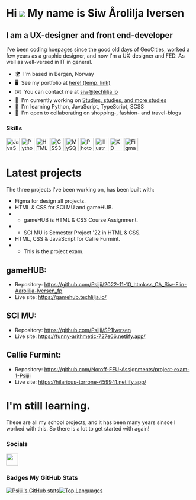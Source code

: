 Hi ![](https://user-images.githubusercontent.com/18350557/176309783-0785949b-9127-417c-8b55-ab5a4333674e.gif)
My name is Siw Årolilja Iversen
============================================================================================================================================

I am a UX-designer and front end-developer
------------------------------------------

I've been coding hoepages since the good old days of GeoCities, worked a few years as a graphic designer, and now I'm a UX-designer and FED. As well as well-versed in IT in general.

*   🌍  I'm based in Bergen, Norway
*   🖥️  See my portfolio at [here! (temp. link)](http://hilarious-cat-d77aac.netlify.app/)
*   ✉️  You can contact me at [siw@techlilja.io](mailto:siw@techlilja.io)
*   🚀  I'm currently working on [Studies, studies, and more studies](http://uib.no)
*   🧠  I'm learning Python, JavaScript, TypeScript, SCSS
*   🤝  I'm open to collaborating on shopping-, fashion- and travel-blogs

### Skills 
<p align="left">
<a href="https://developer.mozilla.org/en-US/docs/Web/JavaScript" target="_blank" rel="noreferrer"><img src="https://raw.githubusercontent.com/danielcranney/readme-generator/main/public/icons/skills/javascript-colored.svg" width="36" height="36" alt="JavaScript" /></a>
<a href="https://www.python.org/" target="_blank" rel="noreferrer"><img src="https://raw.githubusercontent.com/danielcranney/readme-generator/main/public/icons/skills/python-colored.svg" width="36" height="36" alt="Python" /></a>
<a href="https://developer.mozilla.org/en-US/docs/Glossary/HTML5" target="_blank" rel="noreferrer"><img src="https://raw.githubusercontent.com/danielcranney/readme-generator/main/public/icons/skills/html5-colored.svg" width="36" height="36" alt="HTML5" /></a>
<a href="https://www.w3.org/TR/CSS/#css" target="_blank" rel="noreferrer"><img src="https://raw.githubusercontent.com/danielcranney/readme-generator/main/public/icons/skills/css3-colored.svg" width="36" height="36" alt="CSS3" /></a>
<a href="https://www.mysql.com/" target="_blank" rel="noreferrer"><img src="https://raw.githubusercontent.com/danielcranney/readme-generator/main/public/icons/skills/mysql-colored.svg" width="36" height="36" alt="MySQL" /></a>
<a href="https://www.adobe.com/uk/products/photoshop.html" target="_blank" rel="noreferrer"><img src="https://raw.githubusercontent.com/danielcranney/readme-generator/main/public/icons/skills/photoshop-colored.svg" width="36" height="36" alt="Photoshop" /></a>
<a href="adobe.com/uk/products/illustrator.html" target="_blank" rel="noreferrer"><img src="https://raw.githubusercontent.com/danielcranney/readme-generator/main/public/icons/skills/illustrator-colored.svg" width="36" height="36" alt="Illustrator" /></a>
<a href="https://www.adobe.com/uk/products/xd.html" target="_blank" rel="noreferrer"><img src="https://raw.githubusercontent.com/danielcranney/readme-generator/main/public/icons/skills/xd-colored.svg" width="36" height="36" alt="XD" /></a>
<a href="https://www.figma.com/" target="_blank" rel="noreferrer"><img src="https://raw.githubusercontent.com/danielcranney/readme-generator/main/public/icons/skills/figma-colored.svg" width="36" height="36" alt="Figma" /></a>
</p>

# Latest projects

The three projects I've been working on, has been built with:
* Figma for design all projects.
* HTML & CSS for SCI MU and gameHUB.
* * gameHUB is HTML & CSS Course Assignment.
* * SCI MU is Semester Project '22 in HTML & CSS.
* HTML, CSS & JavaScript for Callie Furmint.
* * This is the project exam.

## gameHUB:
* Repository: https://github.com/Psijii/2022-11-10_htmlcss_CA_Siw-Elin-Aarolilja-Iversen_fp
* Live site: https://gamehub.techlilja.io/

## SCI MU:
* Repository: https://github.com/Psijii/SP1Iversen
* Live site: https://funny-arithmetic-727e66.netlify.app/

## Callie Furmint:
* Repository: https://github.com/Noroff-FEU-Assignments/project-exam-1-Psijii
* Live site: https://hilarious-torrone-459941.netlify.app/

# I'm still learning.
These are all my school projects, and it has been many years sinsce I worked with this. So there is a lot to get started with again!
                    
 ### Socials
<p align="left">
<a href="https://www.github.com/Psijii" target="_blank" rel="noreferrer"><img src="https://raw.githubusercontent.com/danielcranney/readme-generator/main/public/icons/socials/github.svg" width="32" height="32" /></a></p>

### Badges <b>My GitHub Stats</b>
<a href="http://www.github.com/Psijii"><img src="https://github-readme-stats.vercel.app/api?username=Psijii&show_icons=true&hide=&count_private=true&title_color=0891b2&text_color=ffffff&icon_color=0891b2&bg_color=1c1917&hide_border=true&show_icons=true" alt="Psijii's GitHub stats" /></a><a href="https://github.com/Psijii" align="left"><img src="https://github-readme-stats.vercel.app/api/top-langs/?username=Psijii&langs_count=10&title_color=0891b2&text_color=ffffff&icon_color=0891b2&bg_color=1c1917&hide_border=true&locale=en&custom_title=Top%20%Languages" alt="Top Languages" /></a>
